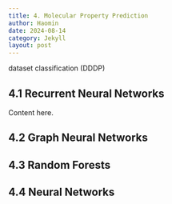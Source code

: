 ```yaml
---
title: 4. Molecular Property Prediction
author: Haomin
date: 2024-08-14
category: Jekyll
layout: post
---
```

dataset classification (DDDP)

## 4.1 Recurrent Neural Networks

Content here.

## 4.2 Graph Neural Networks

## 4.3 Random Forests

## 4.4 Neural Networks
